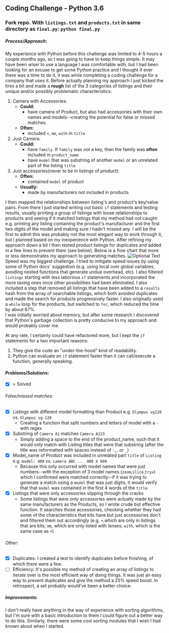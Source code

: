 ## Coding Challenge - Python 3.6
### Fork repo. With `listings.txt` and `products.txt` in same directory as `final.py`: `python final.py`
<!-- ##### About Me: -->
<!-- Since brevity is ~~the soul of~~ wit, I will keep this short and sweet. I have always been a problem solver. I spend all my free time tinkering and learning about how stuff works. Whether it's getting my hands dirty repairing my bike or hours of keyboard clacking to fix a bug, I always relish the opportunity to problem solve because I know I will finish that much more prepared for the next problem.
I have a post-graduate education, but not one in math, engineering or computer science. However, I am capable of the kind of thinking those fields require. At the very least, when I explore a new field or subject--and its respective challenges and problems--I invariably learn to excel because I ask questions, I get peer's input and I have fun with it. -->
<!-- from approaching table to reading blog
inc knowledge of cameras like  camera_check -->
<!-- I have always been a problem solver. In som
I don't have a formal background in math, engineering or computer science, but my what my experience does demonstrate is an ability to quickly learn how things work and apply that knowledge in a practical and productive way.

I have always been able to take a subject, teach myself the fundamental skills, learn from experts and excel in that subject:
- I was interested in politics so I did a BA in political science and eventually worked on political campaigns and became an editor at my university's newspaper.
- I was interested in photography, I read books practiced and learned from peers. Eventually I won a national photography award and worked breifly as a freelance photo-journalist
- I was interested in journalism, so I started writing stories for my university's paper, became an editor and did research for some of Canada's most prominent journalists.

why hire someon w/o degrees - learn fast enuf to excel in interests. they are all actually problem solving.
So why hire someone whose interest jumps around so much? Well all these interests seem diverse, they have two very essential things in common: A fascination with how things work and an ability to apply knowledge of how those things work.

When I learned how to drive I became fascinated with all its elements and eventually got a job at an auto-parts company.
I don't have a math, computer science or engineering degree. I don't see that
I'm sure there are much more elegant solutions to this problem, but if anything my being able to solve this with a limited knowledge of Python speaks to my ability to really -->
##### Process/Approach:
My experience with Python before this challenge was limited to 4-5 hours a couple months ago, so I was going to have to keep things simple. It may have been wiser to use a language I was comfortable with, but I had been looking for an excuse to get some Python practice and I thought if ever there was a time to do it, it was while completing a coding challenge for a company that uses it.
Before actually planning my approach I just kicked the tires a bit and made a **rough** list of the 3 categories of listings and their unique and/or possibly problematic  characteristics:
1. Camera with Accessories:
   - **Could:**
     - have camera of Product, but also had accessories with their own names and models--creating the potential for false or missed matches.
   - **Often:**
     - included `+`, `mm`, `with` in  `title`
2. Just Camera:
   - **Could:**
     - have `family`. If `family` was not a key, then the family was **often** included in `product_name`
     - have `model` that was substring of another `model` or an unrelated part of the listing `title`
3. Just accessories(never to be in listings of product):
   - **Often:**
     - contained `model` of product
   - **Usually:**
     - made by manufacturers not included in products

I then mapped the relationships between listing's and product's key/value pairs. From there I just started writing out basic `if` statements and testing results, usually printing a group of listings with loose relationships to products and seeing if it matched listings that my method had not caught: e.g. printing any listing containing the product's manufacturer and the first two digits of the model and making sure I hadn't missed any. I will be the first to admit this was probably not the most elegant way to work through it, but I planned based on my inexperience with Python.
After refining my approach down a bit I then tested product listings for duplicates and added in a few lines to prevent them (see below).
Below is a flow chart that more or less demonstrates my approach to generating matches.
![Optional Text](../master/sortable_flow.png)
Speed was my biggest challenge. I tried to mitigate speed issues by using some of Python docs' suggestion (e.g. using local over global variables, avoiding nested functions that generate undue overhead, etc). I also filtered `listings` starting with less laborious `if` statements and incorporated the more taxing ones once other possibilities had been eliminated. I also included a step that removed all listings that have been added to a `results` hash from the array of searchable listings, which both avoided duplicates and made the search for products progressively faster. I also originally used a `while` loop for the products, but switched to `for`, which reduced the time by about 67%.  
I was initially worried about memory, but after some research I discovered that Python's garbage collection is pretty conducive to my approach and would probably cover me.
<!-- More specifically, because Products that have been checked already are dictionaries (i.e. mutable objects), Python can let them go once they are no longer referenced. I'm not 100% sure about this, because that would be  -->
At any rate, I certainly could have refactored more, but I kept the `if` statements for a two important reasons:
1. They give the code an "under-the-hood" kind of readability.
2. Python can evaluate an `if` statement faster than it can call/execute a function, generally speaking.

#### Problems/Solutions:
- [x] = Solved
###### False/missed matches:
- [x] Listings with different model formatting than Product e.g. `Olympus vg120` vs. `Olympus vg-120`
    * Creating a function that split numbers and letters of model with a `-` with regex
- [x] Substring of `Camera A1` matches `Camera A123`
    * Simply adding a space to the end of the product_name, such that it would only match with Listing titles that were that substring (after the title was reformatted with spaces instead of `-`,`,` or `_`)
- [x] Model_name of Product was included in unrelated part `title` of `Listing` e.g. `model: 400` vs. `camera ABC ... 400 X 600`
    * Because this only occurred with model names that were just numbers--with the exception of 3 model names (`zoom`,`slice`,`tryx`) which I confirmed were matched correctly--if it was trying to generate a match using a `model` that was just digits, it would verify that that `model` was contained in the first 4 words of the `title`.
- [x] Listings that were only accessories slipping through the cracks
    * Some listings that were _only_ accessories were actually made by the same manufacturers as the Products, so I wrote crude but effective function. It searches those accessories, checking whether they had some of the characteristics that kits have but just accessories don't and filtered them out accordingly (e.g. `+`,which are only in listings that are kits; `mm`, which are only listed with lenses; `with`, which is the same case as `+`)
###### Other:
- [x] Duplicates: I created a test to identify duplicates before finishing, of which there were a few.
- [ ] Efficiency: It's possible my method of creating an array of listings to iterate over is the most efficient way of doing things. It was just an easy way to prevent duplicates and give the method a 25% speed boost. In retrospect, a set probably would've been a better choice.
##### Improvements:
<!-- It would be fun to try and incorporate some of the other info given in the products/listings to sort them. For example, the likelihood that a product has a listing with certain identifiers changes based on the `announced-date` of the product. For example, until a few years ago, high-end cameras usually used CF cards and others used SD cards. -->
I don't really have anything in the way of experience with sorting algorithms, but I'm sure with a basic introduction to them I could figure out a better way to do this. Similarly, there were some cool sorting modules that I wish I had known about when I started.
